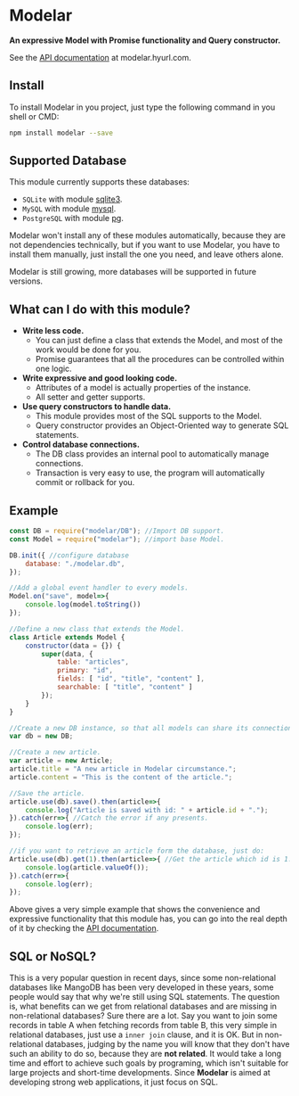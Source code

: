 # Modelar

**An expressive Model with Promise functionality and Query constructor.**

See the [API documentation](http://modelar.hyurl.com) at modelar.hyurl.com.

## Install

To install Modelar in you project, just type the following command in you 
shell or CMD:

```sh
npm install modelar --save
```

## Supported Database

This module currently supports these databases:

- `SQLite` with module [sqlite3](https://www.npmjs.com/package/sqlite3 "npm install sqlite3 --save").
- `MySQL` with module [mysql](https://www.npmjs.com/package/mysql "npm install mysql --save").
- `PostgreSQL` with module [pg](https://www.npmjs.com/package/pg "npm install pg --save").

Modelar won't install any of these modules automatically, because they are not
dependencies technically, but if you want to use Modelar, you have to install 
them manually, just install the one you need, and leave others alone.

Modelar is still growing, more databases will be supported in future versions.

## What can I do with this module?

* **Write less code.**
    * You can just define a class that extends the Model, and most of the 
        work would be done for you.
    * Promise guarantees that all the procedures can be controlled within one 
        logic.
* **Write expressive and good looking code.**
    * Attributes of a model is actually properties of the instance.
    * All setter and getter supports.
* **Use query constructors to handle data.**
    * This module provides most of the SQL supports to the Model.
    * Query constructor provides an Object-Oriented way to generate SQL 
        statements.
* **Control database connections.**
    * The DB class provides an internal pool to automatically manage
        connections.
    * Transaction is very easy to use, the program will automatically commit 
        or rollback for you.

## Example

```javascript
const DB = require("modelar/DB"); //Import DB support.
const Model = require("modelar"); //import base Model.

DB.init({ //configure database
    database: "./modelar.db",
});

//Add a global event handler to every models.
Model.on("save", model=>{
    console.log(model.toString())
});

//Define a new class that extends the Model.
class Article extends Model {
    constructor(data = {}) {
        super(data, {
            table: "articles",
            primary: "id",
            fields: [ "id", "title", "content" ],
            searchable: [ "title", "content" ]
        });
    }
}

//Create a new DB instance, so that all models can share its connection.
var db = new DB;

//Create a new article.
var article = new Article;
article.title = "A new article in Modelar circumstance.";
article.content = "This is the content of the article.";

//Save the article.
article.use(db).save().then(article=>{
    console.log("Article is saved with id: " + article.id + ".");
}).catch(err=>{ //Catch the error if any presents.
    console.log(err);
});

//if you want to retrieve an article form the database, just do:
Article.use(db).get(1).then(article=>{ //Get the article which id is 1.
    console.log(article.valueOf());
}).catch(err=>{
    console.log(err);
});
```

Above gives a very simple example that shows the convenience and expressive 
functionality that this module has, you can go into the real depth of it by 
checking the [API documentation](http://modelar.hyurl.com).

## SQL or NoSQL?

This is a very popular question in recent days, since some non-relational 
databases like MangoDB has been very developed in these years, some people 
would say that why we're still using SQL statements. The question is, what 
benefits can we get from relational databases and are missing in 
non-relational databases? Sure there are a lot. Say you want to join some 
records in table A when fetching records from table B, this very simple in 
relational databases, just use a `inner join` clause, and it is OK. But in 
non-relational databases, judging by the name you will know that they don't 
have such an ability to do so, because they are **not related**. It would take
a long time and effort to achieve such goals by programing, which isn't 
suitable for large projects and short-time developments. Since **Modelar** is 
aimed at developing strong web applications, it just focus on SQL.